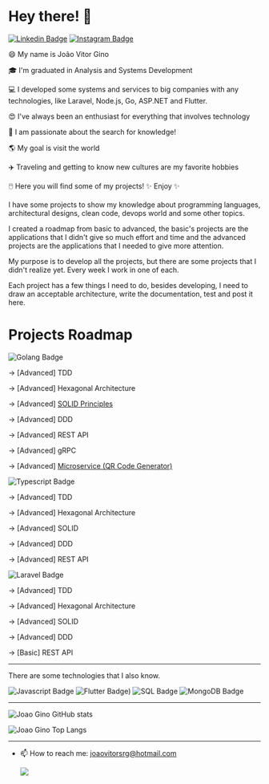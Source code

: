 # Hey there! 👋
[![Linkedin Badge](https://img.shields.io/badge/LinkedIn-0077B5?style=for-the-badge&logo=linkedin&logoColor=white&link=https://www.linkedin.com/in/joaovitorgino/)](https://www.linkedin.com/in/joaovitorgino/)
[![Instagram Badge](https://img.shields.io/badge/Instagram-E4405F?style=for-the-badge&logo=instagram&logoColor=white&link=https://www.instagram.com/ginojoaovitor/)](https://www.instagram.com/ginojoaovitor/)

😄 My name is João Vitor Gino

🎓 I'm graduated in Analysis and Systems Development

💻 I developed some systems and services to big companies with any technologies, like Laravel, Node.js, Go, ASP.NET and Flutter.

😍 I've always been an enthusiast for everything that involves technology

🌌 I am passionate about the search for knowledge!

🌎 My goal is visit the world

✈️ Traveling and getting to know new cultures are my favorite hobbies

🖱️ Here you will find some of my projects! ✨ Enjoy ✨

I have some projects to show my knowledge about programming languages, architectural designs, clean code, devops world and some other topics.

I created a roadmap from basic to advanced, the basic's projects are the applications that I didn't give so much effort and time and the advanced projects are the applications that I needed to give more attention.

My purpose is to develop all the projects, but there are some projects that I didn't realize yet. Every week I work in one of each.

Each project has a few things I need to do, besides developing, I need to draw an acceptable architecture, write the documentation, test and post it here.

# Projects Roadmap

![Golang Badge](https://img.shields.io/badge/Golang-2596be?style=for-the-badge&logo=go&logoColor=white)

-> [Advanced] TDD

-> [Advanced] Hexagonal Architecture

-> [Advanced] [SOLID Principles](https://github.com/joao-gino/go-solid)

-> [Advanced] DDD

-> [Advanced] REST API

-> [Advanced] gRPC

-> [Advanced] [Microservice (QR Code Generator)](https://github.com/joao-gino/go-generator-qr-code-aws-s3)


![Typescript Badge](https://img.shields.io/badge/Typescript-2f74c0?style=for-the-badge&logo=typescript&logoColor=white)

-> [Advanced] TDD

-> [Advanced] Hexagonal Architecture

-> [Advanced] SOLID

-> [Advanced] DDD

-> [Advanced] REST API


![Laravel Badge](https://img.shields.io/badge/Laravel-FF2D20?style=for-the-badge&logo=laravel&logoColor=white)

-> [Advanced] TDD

-> [Advanced] Hexagonal Architecture

-> [Advanced] SOLID

-> [Advanced] DDD

-> [Basic] REST API


_________________________________________________________________________________________________________________________________________________________________________________

There are some technologies that I also know.

![Javascript Badge](https://img.shields.io/badge/Javascript-F7DF1E?style=for-the-badge&logo=javascript&logoColor=white)
![Flutter Badge)](https://img.shields.io/badge/Flutter-3f98b3?style=for-the-badge&logo=Flutter&logoColor=white)
![SQL Badge](https://img.shields.io/badge/SQL-CC2927?style=for-the-badge&logo=microsoft-sql-server&logoColor=white)
![MongoDB Badge](https://img.shields.io/badge/Mongodb-3FA037?style=for-the-badge&logo=mongodb&logoColor=white)


_________________________________________________________________________________________________________________________________________________________________________________

![Joao Gino GitHub stats](https://github-readme-stats.vercel.app/api?username=joao-gino&show_icons=true&theme=nightowl)


![Joao Gino Top Langs](https://github-readme-stats.vercel.app/api/top-langs/?username=joao-gino&layout=compact)

_________________________________________________________________________________________________________________________________________________________________________________


- 📫 How to reach me: joaovitorsrg@hotmail.com

    ![](http://media.indiatimes.in/media/content/2015/Feb/insta_1423480591.gif)



